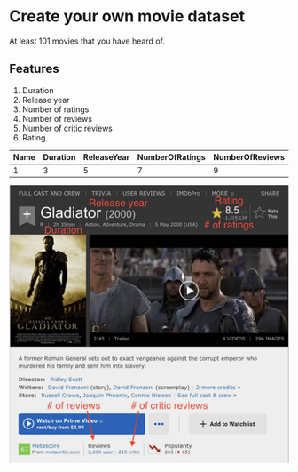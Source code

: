# Create your own movie dataset

At least 101 movies that you have heard of.

## Features
1. Duration
1. Release year
1. Number of ratings
1. Number of reviews
1. Number of critic reviews
1. Rating


| Name | Duration | ReleaseYear | NumberOfRatings | NumberOfReviews | NumberOfCriticReviews | Rating |
| --- | --- | --- | --- | --- | --- | --- |
| 1 | 3 | 5 | 7 | 9 | 11 | 13 |

<p align="center">
  <img src="imdb.jpg" height=500>
</p>
